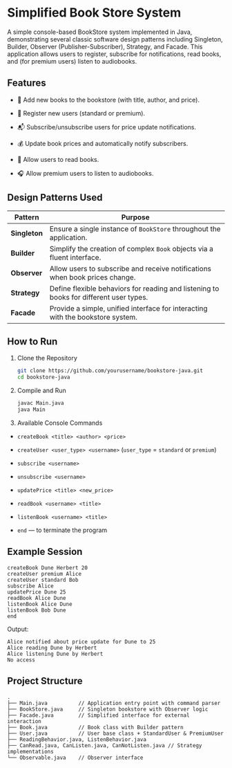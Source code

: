 # Simplified Book Store System

A simple console-based BookStore system implemented in Java, demonstrating several classic software design patterns including Singleton, Builder, Observer (Publisher-Subscriber), Strategy, and Facade.
This application allows users to register, subscribe for notifications, read books, and (for premium users) listen to audiobooks.

## Features

* 📕 Add new books to the bookstore (with title, author, and price).

* 👤 Register new users (standard or premium).

* 📬 Subscribe/unsubscribe users for price update notifications.

* 💰 Update book prices and automatically notify subscribers.

* 📖 Allow users to read books.

* 🎧 Allow premium users to listen to audiobooks.

## Design Patterns Used

| Pattern       | Purpose                                                                                |
| ------------- | -------------------------------------------------------------------------------------- |
| **Singleton** | Ensure a single instance of `BookStore` throughout the application.                    |
| **Builder**   | Simplify the creation of complex `Book` objects via a fluent interface.                |
| **Observer**  | Allow users to subscribe and receive notifications when book prices change.            |
| **Strategy**  | Define flexible behaviors for reading and listening to books for different user types. |
| **Facade**    | Provide a simple, unified interface for interacting with the bookstore system.         |

## How to Run

1. Clone the Repository

   ```bash
   git clone https://github.com/yourusername/bookstore-java.git
   cd bookstore-java
   ```

2. Compile and Run

   ```bash
   javac Main.java
   java Main
   ```

3. Available Console Commands

* `createBook <title> <author> <price>`

* `createUser <user_type> <username>` (`user_type` = `standard` or `premium`)

* `subscribe <username>`

* `unsubscribe <username>`

* `updatePrice <title> <new_price>`

* `readBook <username> <title>`

* `listenBook <username> <title>`

* `end` — to terminate the program

## Example Session

  ```text
  createBook Dune Herbert 20
  createUser premium Alice
  createUser standard Bob
  subscribe Alice
  updatePrice Dune 25
  readBook Alice Dune
  listenBook Alice Dune
  listenBook Bob Dune
  end
  ```
Output:
  ```text
  Alice notified about price update for Dune to 25
  Alice reading Dune by Herbert
  Alice listening Dune by Herbert
  No access
  ```

## Project Structure

  ```text
  .
  ├── Main.java          // Application entry point with command parser
  ├── BookStore.java     // Singleton bookstore with Observer logic
  ├── Facade.java        // Simplified interface for external interaction
  ├── Book.java          // Book class with Builder pattern
  ├── User.java          // User base class + StandardUser & PremiumUser
  ├── ReadingBehavior.java, ListenBehavior.java
  ├── CanRead.java, CanListen.java, CanNotListen.java // Strategy implementations
  └── Observable.java    // Observer interface
  ```
